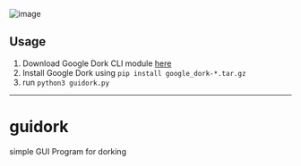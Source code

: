 ![image](https://github.com/user-attachments/assets/1eed3bbb-ecf6-47ca-b7a6-f7838b958876)


**Usage**
----------------------
1. Download Google Dork CLI module [here](https://github.com/dword32bit/google-dork/releases/download/v1.0.0/google_dork-1.0.tar.gz)
2. Install Google Dork using `pip install google_dork-*.tar.gz`
3. run `python3 guidork.py`
----------------------
# guidork
simple GUI Program for dorking
